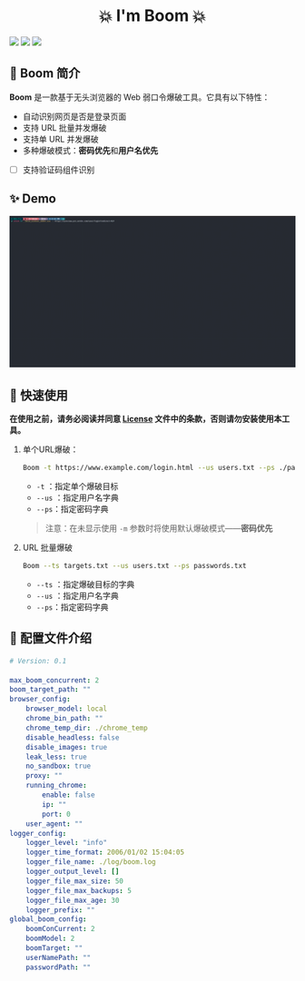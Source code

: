 <h1 align="center">💥 I'm Boom 💥</h1>
<p>
  <img src="https://img.shields.io/github/release/Fly-Playgroud/Boom.svg" />
  <img src="https://img.shields.io/github/release-date/Fly-Playgroud/Boom.svg?color=blue&label=update" />
  <img src="https://img.shields.io/badge/go report-A+-brightgreen.svg" />
</p>



## 👑 Boom 简介

**Boom** 是一款基于无头浏览器的 Web 弱口令爆破工具。它具有以下特性：

- 自动识别网页是否是登录页面
- 支持 URL 批量并发爆破
- 支持单 URL 并发爆破
- 多种爆破模式：**密码优先**和**用户名优先**

- [ ] 支持验证码组件识别



## ✨ Demo

![BoomDemo](./images/BoomDemo.gif)



## 🚀 快速使用

**在使用之前，请务必阅读并同意 [License](https://github.com/chaitin/xray/blob/master/LICENSE.md) 文件中的条款，否则请勿安装使用本工具。**

1. 单个URL爆破：

   ```bash
   Boom -t https://www.example.com/login.html --us users.txt --ps ./passwords.txt
   ```

    - `-t` ：指定单个爆破目标
    - `--us` ：指定用户名字典
    - `--ps`：指定密码字典

   > 注意：在未显示使用 `-m` 参数时将使用默认爆破模式——**密码优先**

2. URL 批量爆破

   ```bash
   Boom --ts targets.txt --us users.txt --ps passwords.txt
   ```

    - `--ts` ：指定爆破目标的字典
    - `--us` ：指定用户名字典
    - `--ps`：指定密码字典



## 📒 配置文件介绍

```yaml
# Version: 0.1

max_boom_concurrent: 2                                                  # 最大同时爆破的目标个数
boom_target_path: "" 													# 爆破目标字典路径
browser_config:															# 浏览器配置
    browser_model: local												# 浏览器模式
    chrome_bin_path: ""													# 浏览器可执行文件所在路径
    chrome_temp_dir: ./chrome_temp										# 浏览器临时文件存储目录
    disable_headless: false												# 禁用无头模式
    disable_images: true												# 禁用图片
    leak_less: true														# 实验性参数：防止内存泄露
    no_sandbox: true									                # 是否使用沙盒：Linux 以 root 用户运行的情况下设置为 true 
    proxy: ""															# 浏览器代理
    running_chrome:														# 正在运行的浏览器：如果启用， Boom 将会接管正在使用的浏览器
        enable: false
        ip: ""
        port: 0
    user_agent: ""														# 浏览器 UA
logger_config:															# 日志配置
    logger_level: "info"												# 默认日志等级	
    logger_time_format: 2006/01/02 15:04:05								# 日志输出时间格式
    logger_file_name: ./log/boom.log									# 日志文件存储路径
    logger_output_level: []												# 输出到文件中的日志等级
    logger_file_max_size: 50											# 日志文件最大体积：单位 MB
    logger_file_max_backups: 5											# 日志文件最大备份个数：单位 个
    logger_file_max_age: 30												# 日志文件最大存储时长：单位 天
    logger_prefix: ""													# 日志前缀
global_boom_config:														# 全局爆破配置
    boomConCurrent: 2													# 单个爆破目标的爆破并发数
    boomModel: 2														# 爆破模式：1.用户名优先--用户名跑字典，密码固定；2.密码优先--密码跑字典，用户名固定
    boomTarget: ""														# 爆破的目标
    userNamePath: ""													# 用户名字典路径
    passwordPath: ""													# 密码字典路径
```

